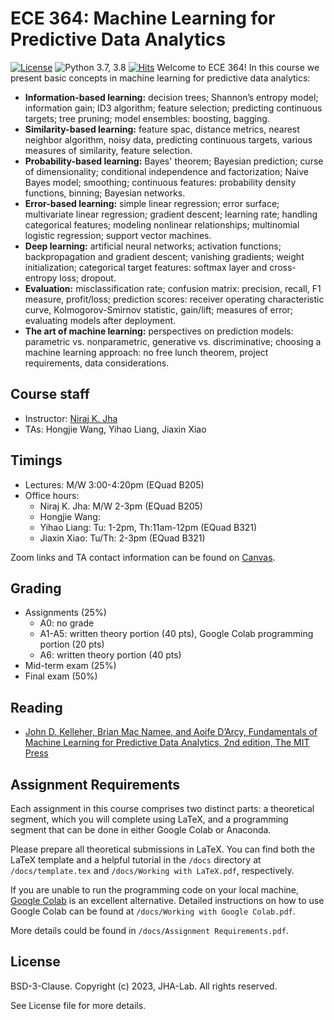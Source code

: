 # ECE 364: Machine Learning for Predictive Data Analytics

[![License](https://img.shields.io/badge/License-BSD%203--Clause-red.svg)](https://github.com/JHA-Lab/ece364_2024/main/LICENSE)
![Python 3.7, 3.8](https://img.shields.io/badge/python-3.11-blue.svg)
[![Hits](https://hits.seeyoufarm.com/api/count/incr/badge.svg?url=https%3A%2F%2Fgithub.com%2Fjha-lab%2Fece364_2024&count_bg=%2379C83D&title_bg=%23555555&icon=&icon_color=%23E7E7E7&title=hits&edge_flat=false)](https://hits.seeyoufarm.com)
Welcome to ECE 364! In this course we present basic concepts in machine learning for predictive data analytics:
* **Information-based learning:** decision trees; Shannon’s entropy model; information gain; ID3 algorithm; feature selection; predicting continuous targets; tree pruning; model ensembles: boosting, bagging.
* **Similarity-based learning:** feature spac, distance metrics, nearest neighbor algorithm, noisy data, predicting continuous targets, various measures of similarity, feature selection.
* **Probability-based learning:** Bayes' theorem; Bayesian prediction; curse of dimensionality; conditional independence and factorization; Naive Bayes model; smoothing; continuous features: probability density functions, binning; Bayesian networks. 
* **Error-based learning:**  simple linear regression; error surface; multivariate linear regression; gradient descent; learning rate; handling categorical features; modeling nonlinear relationships; multinomial logistic regression; support vector machines.
* **Deep learning:** artificial neural networks; activation functions; backpropagation and gradient descent; vanishing gradients; weight initialization; categorical target features: softmax layer and cross-entropy loss; dropout.
* **Evaluation:** misclassification rate; confusion matrix: precision, recall, F1 measure, profit/loss; prediction scores: receiver operating characteristic curve, Kolmogorov-Smirnov statistic, gain/lift; measures of error; evaluating models after deployment.
* **The art of machine learning:** perspectives on prediction models: parametric vs. nonparametric, generative vs. discriminative; choosing a machine learning approach: no free lunch theorem, project requirements, data considerations.



## Course staff

* Instructor: [Niraj K. Jha](https://www.princeton.edu/~jha/)
* TAs: Hongjie Wang, Yihao Liang, Jiaxin Xiao

## Timings

* Lectures: M/W 3:00-4:20pm (EQuad B205)
* Office hours:
    * Niraj K. Jha: M/W 2-3pm (EQuad B205)
    * Hongjie Wang:
    * Yihao Liang: Tu: 1-2pm, Th:11am-12pm (EQuad B321)
    * Jiaxin Xiao: Tu/Th: 2-3pm (EQuad B321)

Zoom links and TA contact information can be found on [Canvas](https://canvas.princeton.edu/).

 ## Grading

 * Assignments (25%)
    * A0: no grade
    * A1-A5: written theory portion (40 pts), Google Colab programming portion (20 pts)
    * A6: written theory portion (40 pts)
 * Mid-term exam (25%)
 * Final exam (50%)

## Reading

* [John D. Kelleher, Brian Mac Namee, and Aoife D’Arcy, Fundamentals of Machine Learning for Predictive Data Analytics, 2nd edition, The MIT Press](https://mitpress.mit.edu/books/fundamentals-machine-learning-predictive-data-analytics-second-edition)

## Assignment Requirements

Each assignment in this course comprises two distinct parts: a theoretical segment, which you will complete using LaTeX, and a programming segment that can be done in either Google Colab or Anaconda.

Please prepare all theoretical submissions in LaTeX. You can find both the LaTeX template and a helpful tutorial in the `/docs` directory at `/docs/template.tex` and `/docs/Working with LaTeX.pdf`, respectively.

If you are unable to run the programming code on your local machine, [Google Colab](https://colab.research.google.com/) is an excellent alternative. Detailed instructions on how to use Google Colab can be found at `/docs/Working with Google Colab.pdf`.

More details could be found in `/docs/Assignment Requirements.pdf`.

## License

BSD-3-Clause. 
Copyright (c) 2023, JHA-Lab.
All rights reserved.

See License file for more details.
